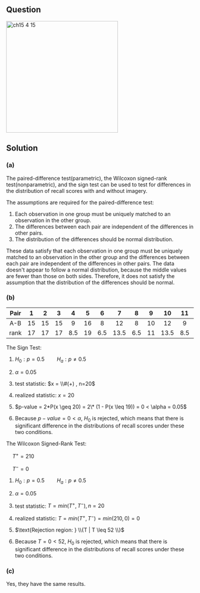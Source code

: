 ## Question
<img width="300" alt="ch15 4 15" src="https://github.com/user-attachments/assets/95eea2d3-3ca1-4ed5-a324-9298fbbc92d0" />

## Solution

### (a) 
The paired-difference test(parametric), the Wilcoxon signed-rank test(nonparametric), and the sign test can be used to test for differences in the distribution of recall scores with and without imagery.  

The assumptions are required for the paired-difference test:  
1. Each observation in one group must be uniquely matched to an observation in the other group.
2. The differences between each pair are independent of the differences in other pairs.
3. The distribution of the differences should be normal distribution.

These data satisfy that each observation in one group must be uniquely matched to an observation in the other group and the differences between each pair are independent of the differences in other pairs.  The data doesn't appear to follow a normal distribution, because the middle values are fewer than those on both sides. Therefore, it does not satisfy the assumption that the distribution of the differences should be normal.


### (b)
|Pair| 1 | 2 | 3 | 4 | 5 | 6 | 7  | 8 | 9 | 10 | 11| 12| 13| 14| 15| 16| 17| 18| 19| 20|
|:--:|:-:|:-:|:-:|:-:|:-:|:-:|:-: |:-:|:-:|:-: |:-:|:-:|:-:|:-:|:-:|:-:|:-:|:-:|:-:|:-:|
|A-B | 15| 15| 15| 9 | 16| 8 | 12 | 8 | 10| 12 | 9 | 4 | 10| 4 | 17| 13| 4 | 7 | 7 | 10|
|rank| 17| 17| 17|8.5| 19|6.5|13.5|6.5| 11|13.5|8.5| 2 | 11| 2 | 20| 15| 2 |4.5|4.5| 11|

The Sign Test:  
  
1. $H_0 : p=0.5 \quad \quad H_a : p \neq 0.5$  
   
2. $\alpha = 0.05$  
    
3. test statistic: $x = \\#(+) , n=20$  
  
4. realized statistic: $x=20$  
  
5. $p-value = 2*P(x \geq 20) = 2\* (1 - P(x \leq 19)) = 0 < \alpha = 0.05$  

6. Because $p-value = 0 < \alpha$, $H_0$ is rejected, which means that there is significant difference in the distributions of recall scores under these two conditions.

The Wilcoxon Signed-Rank Test:  

$\quad T^+ = 210$  
  
$\quad T^- = 0$  
  
1. $H_0 : p=0.5 \quad \quad H_a : p \neq 0.5$  
   
2. $\alpha = 0.05$  
    
3. test statistic: $T = min(T^+, T^-) , n=20$  
  
4. realized statistic: $T = min(T^+, T^-) = min(210,0) = 0$  
  
5. $\text{Rejection region: } \\{T | T \leq 52 \\}$    
  
6. Because $T=0 < 52$, $H_0$ is rejected, which means that there is significant difference in the distributions of recall scores under these two conditions.  

### (c)
Yes, they have the same results.




